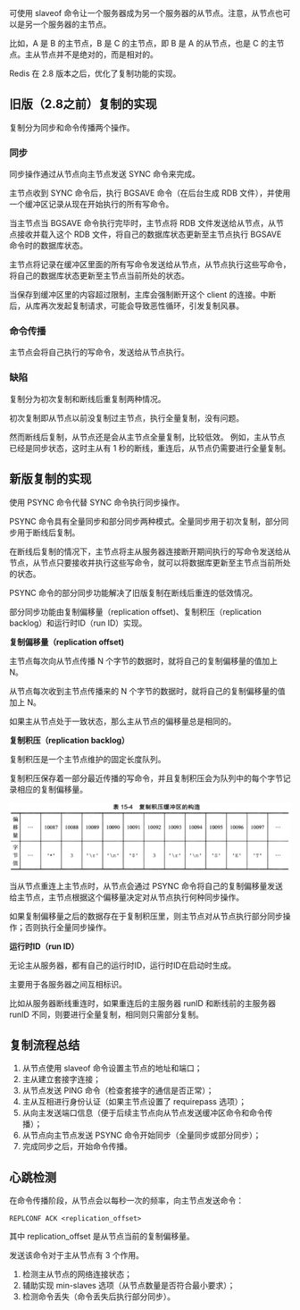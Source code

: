 可使用 slaveof 命令让一个服务器成为另一个服务器的从节点。注意，从节点也可以是另一个服务器的主节点。

比如，A 是 B 的主节点，B 是 C 的主节点，即 B 是 A 的从节点，也是 C 的主节点。主从节点并不是绝对的，而是相对的。


Redis 在 2.8 版本之后，优化了复制功能的实现。


## 旧版（2.8之前）复制的实现


复制分为同步和命令传播两个操作。

<!-- - 同步用于将从节点数据库状态更新至主节点数据库状态； -->



### 同步


同步操作通过从节点向主节点发送 SYNC 命令来完成。

主节点收到 SYNC 命令后，执行 BGSAVE 命令（在后台生成 RDB 文件），并使用一个缓冲区记录从现在开始执行的所有写命令。

当主节点当 BGSAVE 命令执行完毕时，主节点将 RDB 文件发送给从节点，从节点接收并载入这个 RDB 文件，将自己的数据库状态更新至主节点执行 BGSAVE 命令时的数据库状态。

主节点将记录在缓冲区里面的所有写命令发送给从节点，从节点执行这些写命令，将自己的数据库状态更新至主节点当前所处的状态。


当保存到缓冲区里的内容超过限制，主库会强制断开这个 client 的连接。中断后，从库再次发起复制请求，可能会导致恶性循环，引发复制风暴。

### 命令传播

主节点会将自己执行的写命令，发送给从节点执行。

### 缺陷

复制分为初次复制和断线后重复制两种情况。

初次复制即从节点以前没复制过主节点，执行全量复制，没有问题。

然而断线后复制，从节点还是会从主节点全量复制，比较低效。
例如，主从节点已经是同步状态，这时主从有 1 秒的断线，重连后，从节点仍需要进行全量复制。



## 新版复制的实现

使用 PSYNC 命令代替 SYNC 命令执行同步操作。

PSYNC 命令具有全量同步和部分同步两种模式。全量同步用于初次复制，部分同步用于断线后复制。

在断线后复制的情况下，主节点将主从服务器连接断开期间执行的写命令发送给从节点，从节点只要接收并执行这些写命令，就可以将数据库更新至主节点当前所处的状态。

PSYNC 命令的部分同步功能解决了旧版复制在断线后重连的低效情况。


部分同步功能由复制偏移量（replication offset)、复制积压（replication backlog）和运行时ID（run ID）实现。


**复制偏移量（replication offset)**


主节点每次向从节点传播 N 个字节的数据时，就将自己的复制偏移量的值加上 N。

从节点每次收到主节点传播来的 N 个字节的数据时，就将自己的复制偏移量的值加上 N。

如果主从节点处于一致状态，那么主从节点的偏移量总是相同的。

**复制积压（replication backlog）**


复制积压是一个主节点维护的固定长度队列。

复制积压保存着一部分最近传播的写命令，并且复制积压会为队列中的每个字节记录相应的复制偏移量。

![](images/redis_replication_backlog.png)


当从节点重连上主节点时，从节点会通过 PSYNC 命令将自己的复制偏移量发送给主节点，主节点根据这个偏移量决定对从节点执行何种同步操作。

如果复制偏移量之后的数据存在于复制积压里，则主节点对从节点执行部分同步操作；否则执行全量同步操作。

**运行时ID（run ID）**

无论主从服务器，都有自己的运行时ID，运行时ID在启动时生成。

主要用于各服务器之间互相标识。

比如从服务器断线重连时，如果重连后的主服务器 runID 和断线前的主服务器 runID 不同，则要进行全量复制，相同则只需部分复制。

## 复制流程总结

1. 从节点使用 slaveof 命令设置主节点的地址和端口；
2. 主从建立套接字连接；
3. 从节点发送 PING 命令（检查套接字的通信是否正常）；
4. 主从互相进行身份认证（如果主节点设置了 requirepass 选项）；
5. 从向主发送端口信息（便于后续主节点向从节点发送缓冲区命令和命令传播）；
6. 从节点向主节点发送 PSYNC 命令开始同步（全量同步或部分同步）；
7. 完成同步之后，开始命令传播。



## 心跳检测

在命令传播阶段，从节点会以每秒一次的频率，向主节点发送命令：

```
REPLCONF ACK <replication_offset>
```

其中 replication_offset 是从节点当前的复制偏移量。

发送该命令对于主从节点有 3 个作用。

1. 检测主从节点的网络连接状态；
2. 辅助实现 min-slaves 选项（从节点数量是否符合最小要求）；
3. 检测命令丢失（命令丢失后执行部分同步）。